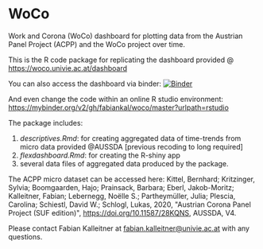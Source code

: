 # WoCo
Work and Corona (WoCo) dashboard for plotting data from the Austrian Panel Project (ACPP) and the WoCo project over time.

This is the R code package for replicating the dashboard provided @ https://woco.univie.ac.at/dashboard

You can also access the dashboard via binder: [![Binder](https://mybinder.org/badge_logo.svg)](https://mybinder.org/v2/gh/fabiankal/woco/master?urlpath=shiny)

And even change the code within an online R studio environment: https://mybinder.org/v2/gh/fabiankal/woco/master?urlpath=rstudio

The package includes:
1) *descriptives.Rmd*: for creating aggregated data of time-trends from micro data provided @AUSSDA [previous recoding to long required]
2) *flexdashboard.Rmd*: for creating the R-shiny app
3) several data files of aggregated data produced by the package. 

The ACPP micro dataset can be accessed here: Kittel, Bernhard; Kritzinger, Sylvia; Boomgaarden, Hajo; Prainsack, Barbara; Eberl, Jakob-Moritz; Kalleitner, Fabian; Lebernegg, Noëlle S.; Partheymüller, Julia; Plescia, Carolina; Schiestl, David W.; Schlogl, Lukas, 2020, "Austrian Corona Panel Project (SUF edition)", https://doi.org/10.11587/28KQNS, AUSSDA, V4.

Please contact Fabian Kalleitner at fabian.kalleitner@univie.ac.at with any questions.
